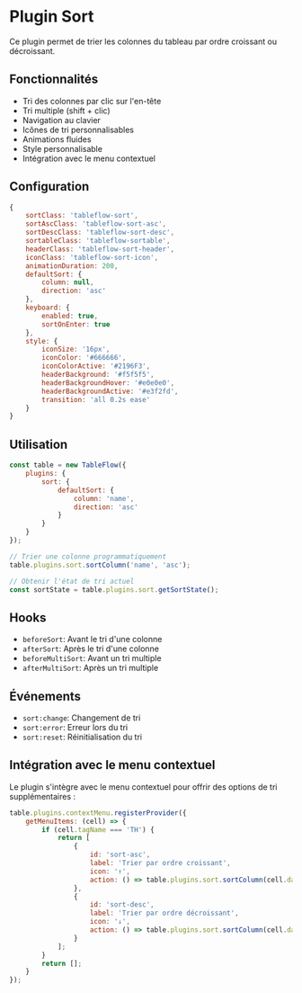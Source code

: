 # Plugin Sort

Ce plugin permet de trier les colonnes du tableau par ordre croissant ou décroissant.

## Fonctionnalités

- Tri des colonnes par clic sur l'en-tête
- Tri multiple (shift + clic)
- Navigation au clavier
- Icônes de tri personnalisables
- Animations fluides
- Style personnalisable
- Intégration avec le menu contextuel

## Configuration

```javascript
{
    sortClass: 'tableflow-sort',
    sortAscClass: 'tableflow-sort-asc',
    sortDescClass: 'tableflow-sort-desc',
    sortableClass: 'tableflow-sortable',
    headerClass: 'tableflow-sort-header',
    iconClass: 'tableflow-sort-icon',
    animationDuration: 200,
    defaultSort: {
        column: null,
        direction: 'asc'
    },
    keyboard: {
        enabled: true,
        sortOnEnter: true
    },
    style: {
        iconSize: '16px',
        iconColor: '#666666',
        iconColorActive: '#2196F3',
        headerBackground: '#f5f5f5',
        headerBackgroundHover: '#e0e0e0',
        headerBackgroundActive: '#e3f2fd',
        transition: 'all 0.2s ease'
    }
}
```

## Utilisation

```javascript
const table = new TableFlow({
    plugins: {
        sort: {
            defaultSort: {
                column: 'name',
                direction: 'asc'
            }
        }
    }
});

// Trier une colonne programmatiquement
table.plugins.sort.sortColumn('name', 'asc');

// Obtenir l'état de tri actuel
const sortState = table.plugins.sort.getSortState();
```

## Hooks

- `beforeSort`: Avant le tri d'une colonne
- `afterSort`: Après le tri d'une colonne
- `beforeMultiSort`: Avant un tri multiple
- `afterMultiSort`: Après un tri multiple

## Événements

- `sort:change`: Changement de tri
- `sort:error`: Erreur lors du tri
- `sort:reset`: Réinitialisation du tri

## Intégration avec le menu contextuel

Le plugin s'intègre avec le menu contextuel pour offrir des options de tri supplémentaires :

```javascript
table.plugins.contextMenu.registerProvider({
    getMenuItems: (cell) => {
        if (cell.tagName === 'TH') {
            return [
                {
                    id: 'sort-asc',
                    label: 'Trier par ordre croissant',
                    icon: '↑',
                    action: () => table.plugins.sort.sortColumn(cell.dataset.column, 'asc')
                },
                {
                    id: 'sort-desc',
                    label: 'Trier par ordre décroissant',
                    icon: '↓',
                    action: () => table.plugins.sort.sortColumn(cell.dataset.column, 'desc')
                }
            ];
        }
        return [];
    }
});
``` 